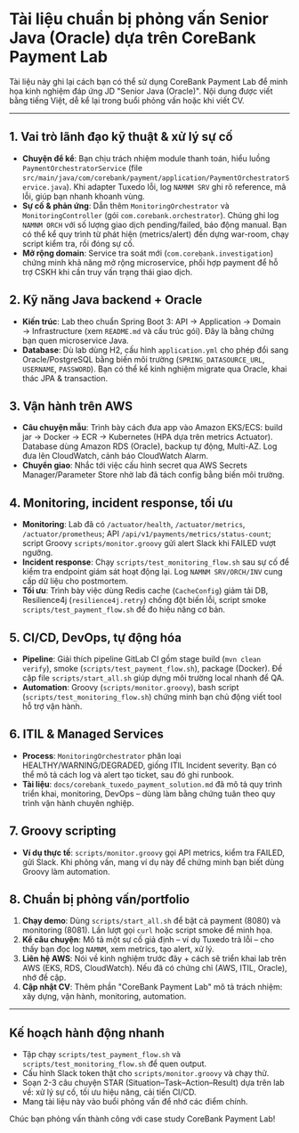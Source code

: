 # Tài liệu chuẩn bị phỏng vấn Senior Java (Oracle) dựa trên CoreBank Payment Lab

Tài liệu này ghi lại cách bạn có thể sử dụng CoreBank Payment Lab để minh họa kinh nghiệm đáp ứng JD "Senior Java (Oracle)". Nội dung được viết bằng tiếng Việt, dễ kể lại trong buổi phỏng vấn hoặc khi viết CV.

---

## 1. Vai trò lãnh đạo kỹ thuật & xử lý sự cố
- **Chuyện để kể**: Bạn chịu trách nhiệm module thanh toán, hiểu luồng `PaymentOrchestratorService` (file `src/main/java/com/corebank/payment/application/PaymentOrchestratorService.java`). Khi adapter Tuxedo lỗi, log `NAMNM SRV` ghi rõ reference, mã lỗi, giúp bạn nhanh khoanh vùng.
- **Sự cố & phản ứng**: Dẫn thêm `MonitoringOrchestrator` và `MonitoringController` (gói `com.corebank.orchestrator`). Chúng ghi log `NAMNM ORCH` với số lượng giao dịch pending/failed, báo động manual. Bạn có thể kể quy trình từ phát hiện (metrics/alert) đến dựng war-room, chạy script kiểm tra, rồi đóng sự cố.
- **Mở rộng domain**: Service tra soát mới (`com.corebank.investigation`) chứng minh khả năng mở rộng microservice, phối hợp payment để hỗ trợ CSKH khi cần truy vấn trạng thái giao dịch.

## 2. Kỹ năng Java backend + Oracle
- **Kiến trúc**: Lab theo chuẩn Spring Boot 3: API → Application → Domain → Infrastructure (xem `README.md` và cấu trúc gói). Đây là bằng chứng bạn quen microservice Java.
- **Database**: Dù lab dùng H2, cấu hình `application.yml` cho phép đổi sang Oracle/PostgreSQL bằng biến môi trường (`SPRING_DATASOURCE_URL`, `USERNAME`, `PASSWORD`). Bạn có thể kể kinh nghiệm migrate qua Oracle, khai thác JPA & transaction.

## 3. Vận hành trên AWS
- **Câu chuyện mẫu**: Trình bày cách đưa app vào Amazon EKS/ECS: build jar → Docker → ECR → Kubernetes (HPA dựa trên metrics Actuator). Database dùng Amazon RDS (Oracle), backup tự động, Multi-AZ. Log đưa lên CloudWatch, cảnh báo CloudWatch Alarm.
- **Chuyển giao**: Nhắc tới việc cấu hình secret qua AWS Secrets Manager/Parameter Store nhờ lab đã tách config bằng biến môi trường.

## 4. Monitoring, incident response, tối ưu
- **Monitoring**: Lab đã có `/actuator/health`, `/actuator/metrics`, `/actuator/prometheus`; API `/api/v1/payments/metrics/status-count`; script Groovy `scripts/monitor.groovy` gửi alert Slack khi FAILED vượt ngưỡng.
- **Incident response**: Chạy `scripts/test_monitoring_flow.sh` sau sự cố để kiểm tra endpoint giám sát hoạt động lại. Log `NAMNM SRV/ORCH/INV` cung cấp dữ liệu cho postmortem.
- **Tối ưu**: Trình bày việc dùng Redis cache (`CacheConfig`) giảm tải DB, Resilience4j (`resilience4j.retry`) chống đột biến lỗi, script smoke `scripts/test_payment_flow.sh` để đo hiệu năng cơ bản.

## 5. CI/CD, DevOps, tự động hóa
- **Pipeline**: Giải thích pipeline GitLab CI gồm stage build (`mvn clean verify`), smoke (`scripts/test_payment_flow.sh`), package (Docker). Đề cập file `scripts/start_all.sh` giúp dựng môi trường local nhanh để QA.
- **Automation**: Groovy (`scripts/monitor.groovy`), bash script (`scripts/test_monitoring_flow.sh`) chứng minh bạn chủ động viết tool hỗ trợ vận hành.

## 6. ITIL & Managed Services
- **Process**: `MonitoringOrchestrator` phân loại HEALTHY/WARNING/DEGRADED, giống ITIL Incident severity. Bạn có thể mô tả cách log và alert tạo ticket, sau đó ghi runbook.
- **Tài liệu**: `docs/corebank_tuxedo_payment_solution.md` đã mô tả quy trình triển khai, monitoring, DevOps – dùng làm bằng chứng tuân theo quy trình vận hành chuyên nghiệp.

## 7. Groovy scripting
- **Ví dụ thực tế**: `scripts/monitor.groovy` gọi API metrics, kiểm tra FAILED, gửi Slack. Khi phỏng vấn, mang ví dụ này để chứng minh bạn biết dùng Groovy làm automation.

## 8. Chuẩn bị phỏng vấn/portfolio
1. **Chạy demo**: Dùng `scripts/start_all.sh` để bật cả payment (8080) và monitoring (8081). Lần lượt gọi `curl` hoặc script smoke để minh họa.
2. **Kể câu chuyện**: Mô tả một sự cố giả định – ví dụ Tuxedo trả lỗi – cho thấy bạn đọc log `NAMNM`, xem metrics, tạo alert, xử lý.
3. **Liên hệ AWS**: Nói về kinh nghiệm trước đây + cách sẽ triển khai lab trên AWS (EKS, RDS, CloudWatch). Nếu đã có chứng chỉ (AWS, ITIL, Oracle), nhớ đề cập.
4. **Cập nhật CV**: Thêm phần "CoreBank Payment Lab" mô tả trách nhiệm: xây dựng, vận hành, monitoring, automation.

---

## Kế hoạch hành động nhanh
- Tập chạy `scripts/test_payment_flow.sh` và `scripts/test_monitoring_flow.sh` để quen output.
- Cấu hình Slack token thật cho `scripts/monitor.groovy` và chạy thử.
- Soạn 2-3 câu chuyện STAR (Situation–Task–Action–Result) dựa trên lab về: xử lý sự cố, tối ưu hiệu năng, cải tiến CI/CD.
- Mang tài liệu này vào buổi phỏng vấn để nhớ các điểm chính.

Chúc bạn phỏng vấn thành công với case study CoreBank Payment Lab!
